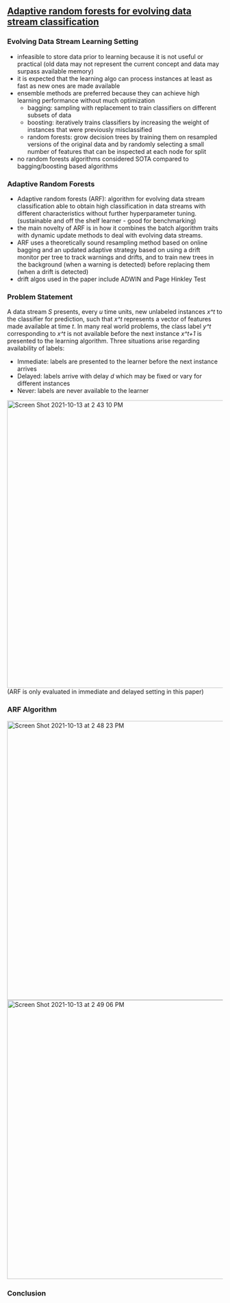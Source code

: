 ## [Adaptive random forests for evolving data stream classification](https://link.springer.com/article/10.1007/s10994-017-5642-8#change-history)

### Evolving Data Stream Learning Setting 
- infeasible to store data prior to learning because it is not useful or practical (old data may not represent the current concept and data may surpass available memory) 
- it is expected that the learning algo can process instances at least as fast as new ones are made available 
- ensemble methods are preferred because they can achieve high learning performance without much optimization
    - bagging: sampling with replacement to train classifiers on different subsets of data 
    - boosting: iteratively trains classifiers by increasing the weight of instances that were previously misclassified 
    - random forests: grow decision trees by training them on resampled versions of the original data and by randomly selecting a small number of features that can be inspected at each node for split
 - no random forests algorithms considered SOTA compared to bagging/boosting based algorithms 

### Adaptive Random Forests 
- Adaptive random forests (ARF): algorithm for evolving data stream classification able to obtain high classification in data streams with different characteristics without further hyperparameter tuning. (sustainable and off the shelf learner - good for benchmarking)
- the main novelty of ARF is in how it combines the batch algorithm traits with dynamic update methods to deal with evolving data streams. 
- ARF uses a theoretically sound resampling method based on online bagging and an updated adaptive strategy based on using a drift monitor per tree to track warnings and drifts, and to train new trees in the background (when a warning is detected) before replacing them (when a drift is detected)
- drift algos used in the paper include ADWIN and Page Hinkley Test

### Problem Statement
A data stream *S* presents, every *u* time units, new unlabeled instances *x^t* to the classifier for prediction, such that *x^t* represents a vector of features made available at time *t*. In many real world problems, the class label *y^t* corresponding to *x^t* is not available before the next instance *x^t+1* is presented to the learning algorithm. Three situations arise regarding availability of labels: 
  - Immediate: labels are presented to the learner before the next instance arrives 
  - Delayed: labels arrive with delay *d* which may be fixed or vary for different instances 
  - Never: labels are never available to the learner

<img width="670" alt="Screen Shot 2021-10-13 at 2 43 10 PM" src="https://user-images.githubusercontent.com/85964755/137202131-0cd0df47-f6c7-4971-b21a-c7c40e4e096c.png">
(ARF is only evaluated in immediate and delayed setting in this paper)

### ARF Algorithm
<img width="650" alt="Screen Shot 2021-10-13 at 2 48 23 PM" src="https://user-images.githubusercontent.com/85964755/137202812-cc13494b-7e9a-42b7-ba87-9919a62f4f6b.png"><img width="650" alt="Screen Shot 2021-10-13 at 2 49 06 PM" src="https://user-images.githubusercontent.com/85964755/137202919-aa1e00fd-a218-4787-bbc9-f1ba41505f65.png">


### Conclusion
